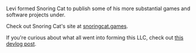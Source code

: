 Levi formed Snoring Cat to publish some of his more substantial games and software projects under.

Check out Snoring Cat's site at [snoringcat.games](https://snoringcat.games).

If you're curious about what all went into forming this LLC, check out [this devlog post](https://devlog.levi.dev/2021/02/snoring-cat-forming-llc.html).
